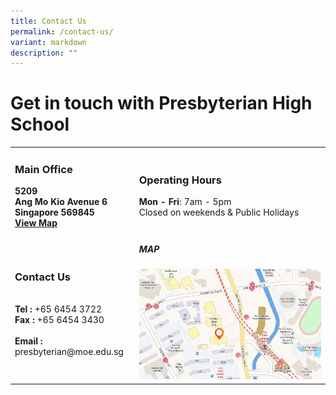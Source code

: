 ```yaml
---
title: Contact Us
permalink: /contact-us/
variant: markdown
description: ""
---
```

# Get in touch with  Presbyterian High School

<table>
	<tbody><tr border="0">
		<td>
			<h3>Main Office</h3><b>5209 <br>Ang Mo Kio Avenue 6 <br>Singapore 569845<br><a href="https://goo.gl/maps/up2bzquYV9KGRFdf8">View Map</a>
		</b></td>
		<td>
			<h3>Operating Hours</h3>
			<b>Mon - Fri</b>:&nbsp;7am - 5pm <br>Closed on weekends &amp; Public Holidays
		</td>
	</tr>
	<tr>
		<td border="0">
			<h3>Contact Us</h3>
			<br><b>Tel : </b>+65 6454 3722 <br><b>Fax : </b>+65 6454 3430
			<br>
			<br>
						<b>Email : </b>presbyterian@moe.edu.sg
			</td>
		<td>
			<h5>MAP</h5>
							<img src="/images/2023images/schmap-onemap.jpg">
		</td></tr>
</tbody></table>